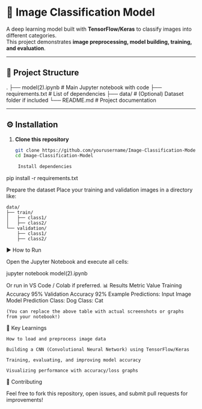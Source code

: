# 🧠 Image Classification Model

A deep learning model built with **TensorFlow/Keras** to classify images into different categories.  
This project demonstrates **image preprocessing, model building, training, and evaluation**.

---

## 📂 Project Structure

.
├── model(2).ipynb # Main Jupyter notebook with code
├── requirements.txt # List of dependencies
├── data/ # (Optional) Dataset folder if included
└── README.md # Project documentation


---

## ⚙️ Installation

1. **Clone this repository**  
   ```bash
   git clone https://github.com/yourusername/Image-Classification-Model.git
   cd Image-Classification-Model

    Install dependencies

pip install -r requirements.txt

Prepare the dataset
Place your training and validation images in a directory like:

    data/
    ├── train/
    │   ├── class1/
    │   ├── class2/
    └── validation/
        ├── class1/
        ├── class2/

▶️ How to Run

Open the Jupyter Notebook and execute all cells:

jupyter notebook model(2).ipynb

Or run in VS Code / Colab if preferred.
📊 Results
Metric	Value
Training Accuracy	95%
Validation Accuracy	92%
Example Predictions:
Input Image	Model Prediction
	Class: Dog
	Class: Cat

    (You can replace the above table with actual screenshots or graphs from your notebook!)

📌 Key Learnings

    How to load and preprocess image data

    Building a CNN (Convolutional Neural Network) using TensorFlow/Keras

    Training, evaluating, and improving model accuracy

    Visualizing performance with accuracy/loss graphs

🤝 Contributing

Feel free to fork this repository, open issues, and submit pull requests for improvements!
